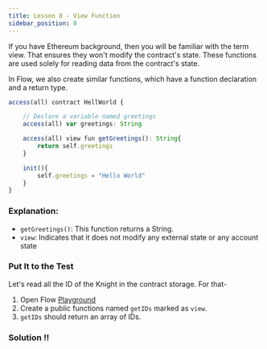 ```yaml
---
title: Lesson 8 - View Function
sidebar_position: 8
---
```


If you have Ethereum background, then you will be familiar with the term view. That ensures they won't modify the contract's state. These functions are used solely for reading data from the contract's state.

In Flow, we also create similar functions, which have a function declaration and a return type.

```jsx
access(all) contract HellWorld {

	// Declare a variable named greetings
	access(all) var greetings: String

	access(all) view fun getGreetings(): String{
		return self.greetings
	}

	init(){
		self.greetings = "Hello World"
	}
}

```

### **Explanation:**

- `getGreetings()`: This function returns a String.
- `view`: Indicates that it does not modify any external state or any account state

### Put It to the Test

Let's read all the ID of the Knight in the contract storage. For that-

1. Open Flow [Playground](https://play.flow.com/)
2. Create a public functions named `getIDs` marked as `view`.
3. `getIDs` should return an array of IDs.

### Solution !!

